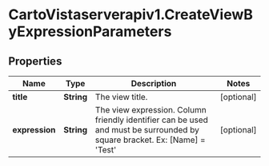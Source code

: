# CartoVistaserverapiv1.CreateViewByExpressionParameters

## Properties
Name | Type | Description | Notes
------------ | ------------- | ------------- | -------------
**title** | **String** | The view title. | [optional] 
**expression** | **String** | The view expression. Column friendly identifier can be used and must be surrounded by square bracket.  Ex: [Name] = 'Test' | [optional] 


